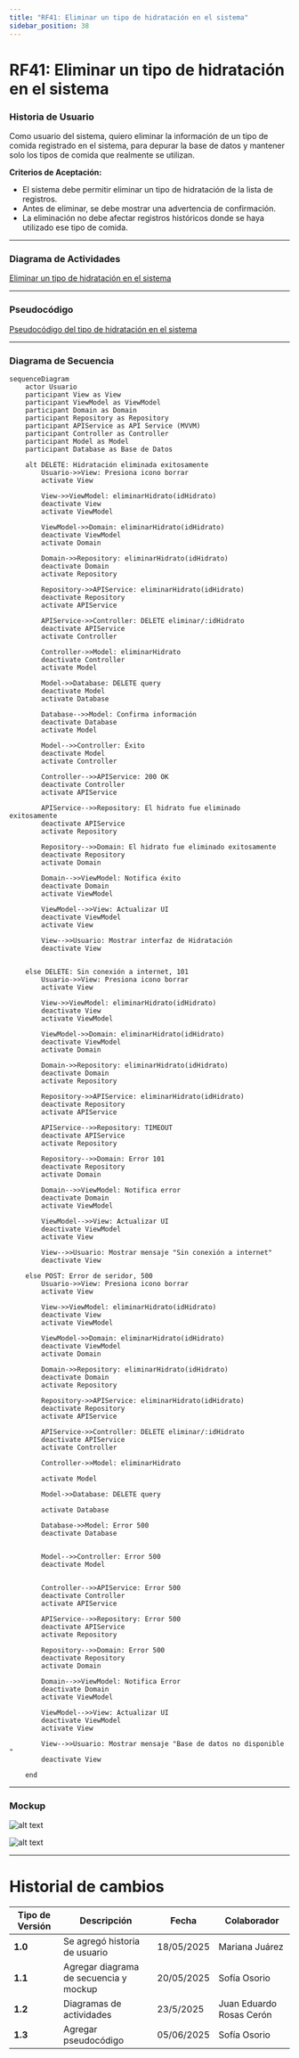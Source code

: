 ```yaml
---
title: "RF41: Eliminar un tipo de hidratación en el sistema"  
sidebar_position: 38
---
```


# RF41: Eliminar un tipo de hidratación en el sistema

### Historia de Usuario
Como usuario del sistema, quiero eliminar la información de un tipo de comida registrado en el sistema, para depurar la base de datos y mantener solo los tipos de comida que realmente se utilizan.

  **Criterios de Aceptación:**
  - El sistema debe permitir eliminar un tipo de hidratación de la lista de registros.
  - Antes de eliminar, se debe mostrar una advertencia de confirmación.
  - La eliminación no debe afectar registros históricos donde se haya utilizado ese tipo de comida.

---

### Diagrama de Actividades

<a href="https://drive.google.com/file/d/11t_hSiiQWYuzQU8yxgHYBLtnJxA5Tz87/view?usp=sharing" target="_blank" rel="noopener noreferrer">Eliminar un tipo de hidratación en el sistema</a>

---

### Pseudocódigo

<a href="https://docs.google.com/document/d/1CKkr9WNyBSRNGEMproNIl_6z9ch6o8FqFG5TCzhW3NM/edit?tab=t.0" target="_blank" rel="noopener noreferrer">Pseudocódigo del tipo de hidratación en el sistema</a>

---

### Diagrama de Secuencia

```mermaid
sequenceDiagram
    actor Usuario 
    participant View as View
    participant ViewModel as ViewModel
    participant Domain as Domain
    participant Repository as Repository
    participant APIService as API Service (MVVM)
    participant Controller as Controller
    participant Model as Model
    participant Database as Base de Datos    

    alt DELETE: Hidratación eliminada exitosamente
        Usuario->>View: Presiona icono borrar
        activate View

        View->>ViewModel: eliminarHidrato(idHidrato)
        deactivate View
        activate ViewModel

        ViewModel->>Domain: eliminarHidrato(idHidrato)
        deactivate ViewModel
        activate Domain

        Domain->>Repository: eliminarHidrato(idHidrato)
        deactivate Domain
        activate Repository

        Repository->>APIService: eliminarHidrato(idHidrato)
        deactivate Repository
        activate APIService

        APIService->>Controller: DELETE eliminar/:idHidrato
        deactivate APIService
        activate Controller

        Controller->>Model: eliminarHidrato
        deactivate Controller
        activate Model

        Model->>Database: DELETE query   
        deactivate Model
        activate Database

        Database-->>Model: Confirma información
        deactivate Database
        activate Model

        Model-->>Controller: Éxito
        deactivate Model
        activate Controller

        Controller-->>APIService: 200 OK
        deactivate Controller
        activate APIService

        APIService-->>Repository: El hidrato fue eliminado exitosamente
        deactivate APIService
        activate Repository

        Repository-->>Domain: El hidrato fue eliminado exitosamente
        deactivate Repository
        activate Domain

        Domain-->>ViewModel: Notifica éxito
        deactivate Domain
        activate ViewModel

        ViewModel-->>View: Actualizar UI
        deactivate ViewModel
        activate View

        View-->>Usuario: Mostrar interfaz de Hidratación
        deactivate View
    

    else DELETE: Sin conexión a internet, 101
        Usuario->>View: Presiona icono borrar
        activate View

        View->>ViewModel: eliminarHidrato(idHidrato)
        deactivate View
        activate ViewModel

        ViewModel->>Domain: eliminarHidrato(idHidrato)
        deactivate ViewModel
        activate Domain

        Domain->>Repository: eliminarHidrato(idHidrato)
        deactivate Domain
        activate Repository

        Repository->>APIService: eliminarHidrato(idHidrato)
        deactivate Repository
        activate APIService

        APIService-->>Repository: TIMEOUT
        deactivate APIService
        activate Repository

        Repository-->>Domain: Error 101
        deactivate Repository
        activate Domain

        Domain-->>ViewModel: Notifica error
        deactivate Domain
        activate ViewModel

        ViewModel-->>View: Actualizar UI
        deactivate ViewModel
        activate View

        View-->>Usuario: Mostrar mensaje "Sin conexión a internet"
        deactivate View
        
    else POST: Error de seridor, 500
        Usuario->>View: Presiona icono borrar
        activate View

        View->>ViewModel: eliminarHidrato(idHidrato)
        deactivate View
        activate ViewModel

        ViewModel->>Domain: eliminarHidrato(idHidrato)
        deactivate ViewModel
        activate Domain

        Domain->>Repository: eliminarHidrato(idHidrato)
        deactivate Domain
        activate Repository

        Repository->>APIService: eliminarHidrato(idHidrato)
        deactivate Repository
        activate APIService

        APIService->>Controller: DELETE eliminar/:idHidrato
        deactivate APIService
        activate Controller

        Controller->>Model: eliminarHidrato
        
        activate Model

        Model->>Database: DELETE query  
     
        activate Database

        Database->>Model: Error 500  
        deactivate Database
        

        Model-->>Controller: Error 500
        deactivate Model
        

        Controller-->>APIService: Error 500
        deactivate Controller
        activate APIService

        APIService-->>Repository: Error 500
        deactivate APIService
        activate Repository

        Repository-->>Domain: Error 500
        deactivate Repository
        activate Domain

        Domain-->>ViewModel: Notifica Error
        deactivate Domain
        activate ViewModel

        ViewModel-->>View: Actualizar UI
        deactivate ViewModel
        activate View

        View-->>Usuario: Mostrar mensaje "Base de datos no disponible "
        deactivate View

    end

```
---

### Mockup

![alt text](<img/mockup-nutricion.png>)

![alt text](<img/mockupRF41.png>)

---


# Historial de cambios
| **Tipo de Versión** | **Descripción**                      | **Fecha**  | **Colaborador**   |
| ------------------- | ------------------------------------ | ---------- | ----------------- |
| **1.0**             | Se agregó historia de usuario        | 18/05/2025 | Mariana Juárez    |
| **1.1**             | Agregar diagrama de secuencia y mockup        | 20/05/2025 | Sofía Osorio    |
| **1.2**             | Diagramas de actividades   | 23/5/2025  | Juan Eduardo Rosas Cerón |
| **1.3**             | Agregar pseudocódigo       | 05/06/2025 | Sofía Osorio    |